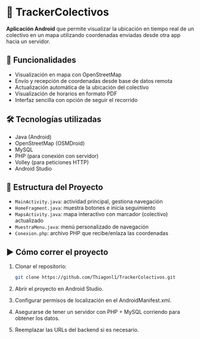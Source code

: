 # 🚌 TrackerColectivos

**Aplicación Android** que permite visualizar la ubicación en tiempo real de un colectivo en un mapa utilizando coordenadas enviadas desde otra app hacia un servidor.

## 📱 Funcionalidades

- Visualización en mapa con OpenStreetMap
- Envío y recepción de coordenadas desde base de datos remota
- Actualización automática de la ubicación del colectivo
- Visualización de horarios en formato PDF
- Interfaz sencilla con opción de seguir el recorrido
  

## 🛠 Tecnologías utilizadas

- Java (Android)
- OpenStreetMap (OSMDroid)
- MySQL
- PHP (para conexión con servidor)
- Volley (para peticiones HTTP)
- Android Studio

## 🧪 Estructura del Proyecto

- `MainActivity.java`: actividad principal, gestiona navegación
- `HomeFragment.java`: muestra botones e inicia seguimiento
- `MapsActivity.java`: mapa interactivo con marcador (colectivo) actualizado
- `MuestraMenu.java`: menú personalizado de navegación
- `Conexion.php`: archivo PHP que recibe/enlaza las coordenadas


## ▶️ Cómo correr el proyecto

1. Clonar el repositorio:
   ```bash
   git clone https://github.com/Thiagonl1/TrackerColectivos.git
2. Abrir el proyecto en Android Studio.

3. Configurar permisos de localización en el AndroidManifest.xml.

4. Asegurarse de tener un servidor con PHP + MySQL corriendo para obtener los datos.

5. Reemplazar las URLs del backend si es necesario.
